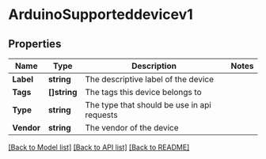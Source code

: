 # ArduinoSupporteddevicev1

## Properties

Name | Type | Description | Notes
------------ | ------------- | ------------- | -------------
**Label** | **string** | The descriptive label of the device | 
**Tags** | **[]string** | The tags this device belongs to | 
**Type** | **string** | The type that should be use in api requests | 
**Vendor** | **string** | The vendor of the device | 

[[Back to Model list]](../README.md#documentation-for-models) [[Back to API list]](../README.md#documentation-for-api-endpoints) [[Back to README]](../README.md)


